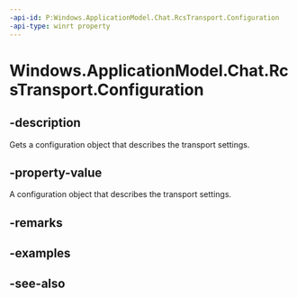 ```yaml
---
-api-id: P:Windows.ApplicationModel.Chat.RcsTransport.Configuration
-api-type: winrt property
---
```


<!-- Property syntax
public Windows.ApplicationModel.Chat.RcsTransportConfiguration Configuration { get; }
-->

# Windows.ApplicationModel.Chat.RcsTransport.Configuration

## -description
Gets a configuration object that describes the transport settings.

## -property-value
A configuration object that describes the transport settings.

## -remarks

## -examples

## -see-also

